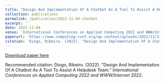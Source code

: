 ```yaml
---
title: "Design And Implementation Of A Chatbot As A Tool To Assist A Helpdesk Team"
collection: publications
permalink: /publication/2022-11-04-chatbot
excerpt: ''
date: 2022-11-04
venue: 'International Conferences on Applied Computing 2022 and WWW/Internet 2022'
paperurl: 'https://www.computing-conf.org/wp-content/uploads/2022/11/3_AC2022_F_018.pdf'
citation: 'Diogo, Ribeiro. (2022). "Design And Implementation Of A Chatbot As A Tool To Assist A Helpdesk Team." <i>International Conferences on Applied Computing 2022 and WWW/Internet</i>.'
---
```


[Download paper here](https://www.computing-conf.org/wp-content/uploads/2022/11/3_AC2022_F_018.pdf)

Recommended citation: Diogo, Ribeiro. (2022). "Design And Implementation Of A Chatbot As A Tool To Assist A Helpdesk Team." <i>International Conferences on Applied Computing 2022 and WWW/Internet 2022</i>.